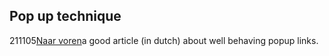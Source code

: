 <article><h2>Pop up technique</h2><time><span class="day">2</span><span class="month">11</span><span class="year">105</span></time><a href="http://www.naarvoren.nl/artikel/links.html">Naar voren</a>a good article (in dutch) about well behaving popup links.</article>
